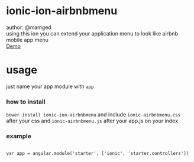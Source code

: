 ionic-ion-airbnbmenu
====================
author: @mamged<br>
using this ion you can extend your application menu to look like airbnb mobile app menu<br>
<a href="http://codepen.io/mAmged/pen/BypyWN">Demo</a>
<h1>usage</h1>
just name your app module with <code>app</code>
<h3>how to install</h3>
<code>bower install ionic-ion-airbnbmenu</code>
and include <code>ionic-airbnbmenu.css</code> after your css and <code>ionic-airbnbmenu.js</code> after your app.js on your index
<h3>example</h3>
<code>
var app = angular.module('starter', ['ionic', 'starter.controllers'])
</code><br>
